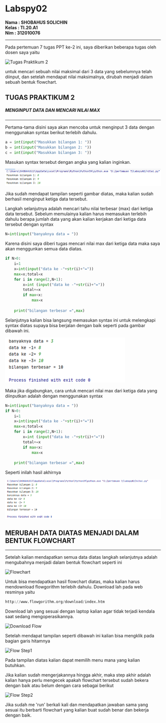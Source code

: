 # Labspy02

**Nama : SHOBAHUS SOLICHIN** <br>
**Kelas : TI.20.A1** <br>
**Nim : 312010076** 

___________________________________________________________________________________

 Pada pertemuan 7 tugas PPT ke-2 ini, saya diberikan beberapa tugas oleh dosen saya yaitu 

![Tugas Praktikum 2](https://user-images.githubusercontent.com/72906579/98377632-a5376480-2077-11eb-914b-7edfddf5d866.png)

untuk mencari sebuah nilai maksimal dari 3 data yang sebelumnya telah diinput, dan setelah mendapat nilai maksimalnya, dirubah menjadi dalam 
sebuah bentuk flowchart.

## TUGAS PRAKTIKUM 2
##### MENGINPUT DATA DAN MENCARI NILAI MAX
________________________________________________________________________________________
Pertama-tama disini saya akan mencoba untuk menginput 3 data dengan menggunakan syntax berikut terlebih dahulu.
```python
a = int(input("Masukkan bilangan 1: "))
b = int(input("Masukkan bilangan 2: "))
c = int(input("Masukkan bilangan 3: "))
```
Masukan syntax tersebut dengan angka yang kalian inginkan. 

![Input](Foto/ss2.PNG)

Jika sudah mendapat tampilan seperti gambar diatas, maka kalian sudah berhasil menginput ketiga data tersebut. <br>

Langkah selanjutnya adalah mencari tahu nilai terbesar (max) dari ketiga data tersebut. Sebelum memulainya kalian harus memasukan terlebih 
dahulu berapa jumlah data yang akan kalian kerjakan dari ketiga data tersebut dengan syntax <br>
```python
N=int(input("banyaknya data = "))
```
Karena disini saya diberi tugas mencari nilai max dari ketiga data maka saya akan menggunkan semua data diatas.

```python
if N>0:
    i=1
    x=int(input("data ke -"+str(i)+"="))
    max=x;total=x
    for i in range(2,N+1):
        x=int (input("data ke -"+str(i)+"="))
        total+=x
        if max<x:
            max=x

    print("bilangan terbesar =",max)
```
Selanjutnya kalian bisa langsung  memasukan syntax ini untuk melengkapi syntax diatas supaya bisa berjalan dengan baik seperti pada gambar 
dibawah ini.

![Nilai Max](Foto/ss3.png)

Maka jika digabungkan, cara untuk mencari nilai max dari ketiga data yang diinputkan adalah dengan menggunakan syntax
```python
N=int(input("banyaknya data = "))
if N>0:
    i=1
    x=int(input("data ke -"+str(i)+"="))
    max=x;total=x
    for i in range(2,N+1):
        x=int (input("data ke -"+str(i)+"="))
        total+=x
        if max<x:
            max=x

    print("bilangan terbesar =",max)
```
Seperti inilah hasil akhirnya 

![Hasil](Foto/ss7.png)

## MERUBAH DATA DIATAS MENJADI DALAM BENTUK FLOWCHART
__________________________________________________________________________________
Setelah kalian mendapatkan semua data diatas langkah selanjutnya adalah mengubahnya menjadi dalam bentuk flowchart seperti ini

![Flowchart](https://user-images.githubusercontent.com/72906579/98388431-55f83080-2085-11eb-9e13-0adbdae25e4d.png)

Untuk bisa mendapatkan hasil flowchart diatas, maka kalian harus mendownload flowgorithm terlebih dahulu. Download lah pada web resminya yaitu 
```python
http://www.flowgorithm.org/download/index.htm
```
Download lah yang sesuai dengan laptop kalian agar tidak terjadi kendala saat sedang mengoperasikannya.

![Download Flow](https://user-images.githubusercontent.com/72906579/98425077-74325080-20c6-11eb-8cc6-4a64210e290a.png)

Setelah mendapat tampilan seperti dibawah ini kalian bisa mengklik pada bagian garis hitamnya

![Flow Step1](https://user-images.githubusercontent.com/72906579/98389639-e5eaaa00-2086-11eb-9dd2-107a642334ff.png)

Pada tampilan diatas kalian dapat memilih menu mana yang kalian butuhkan.

Jika kalian sudah mengerjakannya hingga akhir, maka step akhir adalah kalian hanya perlu mengecek apakah flowchart tersebut sudah bekera dengan
baik atau belum dengan cara sebagai berikut

![Flow Step2](https://user-images.githubusercontent.com/72906579/98391855-cbfe9680-2089-11eb-8062-164af41a5509.png)

Jika sudah me 'run' berkali kali dan mendapatkan jawaban sama yang sesuai itu berbarti flowchart yang kalian buat sudah benar dan bekerja 
dengan baik.
